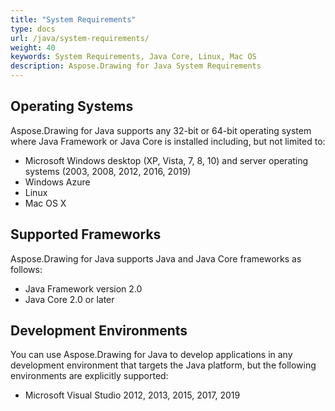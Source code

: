 ```yaml
---
title: "System Requirements"
type: docs
url: /java/system-requirements/
weight: 40
keywords: System Requirements, Java Core, Linux, Mac OS
description: Aspose.Drawing for Java System Requirements
---
```


## **Operating Systems**
Aspose.Drawing for Java supports any 32-bit or 64-bit operating system where Java Framework or Java Core is installed including, but not limited to:

- Microsoft Windows desktop (XP, Vista, 7, 8, 10) and server operating systems (2003, 2008, 2012, 2016, 2019)
- Windows Azure
- Linux
- Mac OS X
## **Supported Frameworks**
Aspose.Drawing for Java supports Java and Java Core frameworks as follows:

- Java Framework version 2.0
- Java Core 2.0 or later
## **Development Environments**
You can use Aspose.Drawing for Java to develop applications in any development environment that targets the Java platform, but the following environments are explicitly supported:

- Microsoft Visual Studio 2012, 2013, 2015, 2017, 2019
